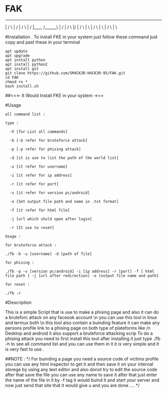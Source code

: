 # FAK
________        __
|              /  \          |   /
|             /    \         |  /
|____        /______\        | /
|           /        \       |/
|          /          \      | \ 
|         /            \     |  \ 
|        /              \    |   \ 

#Installation .
To install FKE in your system just follow these command just copy and past these in your terminal
```
apt update
apt upgrade
apt install python
apt install python2
apt install git
git clone https://github.com/5M4CK3R-H4CK3R-95/FAK.git
cd FAK
chmod +x *
bash install.sh
```

##<<<- It Would Install FKE in your system ->>>

#Usage
```
all command list : 

type :

  -h [for List all commands]

  -b [-b refer for bruteforce attack]

  -p [-p refer for phising attack]

  -d [it is use to list the path of the world list]

  -u [it refer for username]

  -i [it refer for ip address]

  -r [it refer for port]

  -v [it refer for version pc/android]

  -o [Set output file path and name in .txt format]

  -f [it refer for html file]

  -j [url which shuld open after login]

  -r [It use to reset]

Usage :

for bruteforce attack : 

./fb -b -u [username] -d [path of file]

for phising :

./fb -p -v [version pc/android] -i [ip address] -r [port] -f [ html file path ] -j [url after redirection] -o [output file name and path]

for reset :

./fb -r
```
#Description

This is a simple Script that is use to make a phising page and also it can do a bruteforc attack on any faceook account \n
you can use this tool in linux and termux both \n
this tool also contain a buinding feature it can make any persons profile link to a phising page on both type of plateforms like /n
Desktop and android it also support a bruteforce attacking scrip
To do a phising attack you need to first install this tool after installing it just type ./fb -h to see all command list and you 
can use them in it it is very simple and it is very fast to use .

##NOTE : 
*/
For buinding a page you need a source code of victims profile you can use any html inspector to get it and then save it on your 
internal storege by using any text editor and also donot try to edit the source code after that save the file you can use any
name to save it after that just enter the name of the file in it by -f tag it would buind it and start your server and now just 
send that site that it would give u and you are done ....
*/










